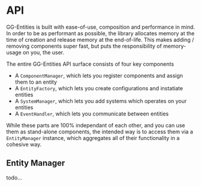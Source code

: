 # API

GG-Entities is built with ease-of-use, composition and performance in mind.
In order to be as performant as possible, the library allocates memory at the time of creation and release memory at the end-of-life.
This makes adding / removing components super fast, but puts the responsibility of memory-usage on you, the user.

The entire GG-Entities API surface consists of four key components

* A `ComponentManager`, which lets you register components and assign them to an entity
* A `EntityFactory`, which lets you create configurations and instatiate entities
* A `SystemManager`, which lets you add systems which operates on your entities
* A `EventHandler`, which lets you communicate between entities

While these parts are 100% independant of each other, and you can use them as stand-alone components, the intended way is to access them via a `EntityManager` instance, which aggregates all of their functionality in a cohesive way.

## Entity Manager

todo...